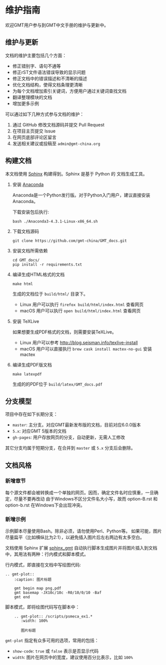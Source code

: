 # 维护指南

欢迎GMT用户参与到GMT中文手册的维护与更新中。

## 维护与更新

文档的维护主要包括几个方面：

- 修正错别字、语句不通等
- 修正rST文件语法错误导致的显示问题
- 修正文档中的错误描述和不清晰的描述
- 优化文档结构，使得文档条理更清晰
- 为每个文档增加索引关键词，方便用户通过关键词查找文档
- 翻译整理模块的文档
- 增加更多示例

可以通过如下几种方式参与文档的维护：

1. 通过 GitHub 修改文档源码并提交 Pull Request
2. 在项目主页提交 Issue
3. 在网页底部评论区留言
4. 发送相关建议或投稿至 `admin@gmt-china.org`

## 构建文档

本文档使用 [Sphinx](http://www.sphinx-doc.org/) 构建得到。Sphinx 是基于 Python 的
文档生成工具。

1.  安装 [Anaconda](https://www.anaconda.com/distribution/#download-section)

    Anaconda是一个Python发行版。对于Python入门用户，建议直接安装Anaconda。

    下载安装包后执行:

        bash ./Anaconda3-4.3.1-Linux-x86_64.sh

2.  下载文档源码

        git clone https://github.com/gmt-china/GMT_docs.git

3.  安装文档所需依赖

        cd GMT_docs/
        pip install -r requirements.txt

4.  编译生成HTML格式的文档

        make html

    生成的文档位于 `build/html/` 目录下。

    - Linux 用户可以执行 `firefox build/html/index.html` 查看网页
    - macOS 用户可以执行 `open build/html/index.html` 查看网页

5.  安装 TeXLive

    如果想要生成PDF格式的文档，则需要安装TeXLive。

    - Linux 用户可以参考 http://blog.seisman.info/texlive-install
    - macOS 用户可以直接执行 `brew cask install mactex-no-gui` 安装 mactex

6.  编译生成PDF版文档

        make latexpdf

    生成的的PDF位于 `build/latex/GMT_docs.pdf`

## 分支模型

项目中存在如下长期分支：

- `master`: 主分支。对应GMT最新发布版的文档，目前对应6.0.0版本
- `5.x`: 对应GMT 5版本的文档
- `gh-pages`: 用户存放网页的分支，自动更新，无需人工修改

其它分支均属于短期分支，在合并到 `master` 或 `5.x` 分支后会删除。

## 文档风格

### 新增章节

每个源文件都会被转换成一个单独的网页。因而，确定文件名时应慎重，一旦确定，尽量不要再改动
由于Windows不区分文件名大小写，故而 option-B.rst 和 option-b.rst 在Windows下会出现冲突。

### 新增示例

示例脚本尽量使用Bash。除非必须，请勿使用Perl、Python等。
如果可能，图片尽量扁平（比如横纵比为2:1），以避免插入图片后左右两边有太多空白。

文档使用 Sphinx 扩展 [sphinx_gmt](https://github.com/GenericMappingTools/sphinx_gmt)
自动执行脚本生成图片并将图片插入到文档中，其用法有两种：行内模式和脚本模式。

行内模式，即直接在文档中写绘图代码:

```
.. gmt-plot::
    :caption: 图片标题

    gmt begin map png,pdf
    gmt basemap -JX10c/10c -R0/10/0/10 -Baf
    gmt end
```

脚本模式，即将绘图代码写在脚本中：

```
    .. gmt-plot:: /scripts/psmeca_ex1.*
       :width: 100%

       图片标题
```

`gmt-plot` 指定有众多可用的选项，常用的包括：

- `show-code`: `true` 或 `false` 表示是否显示代码
- `width`: 图片在网页中的宽度，建议使用百分比表示，比如 `100%`
